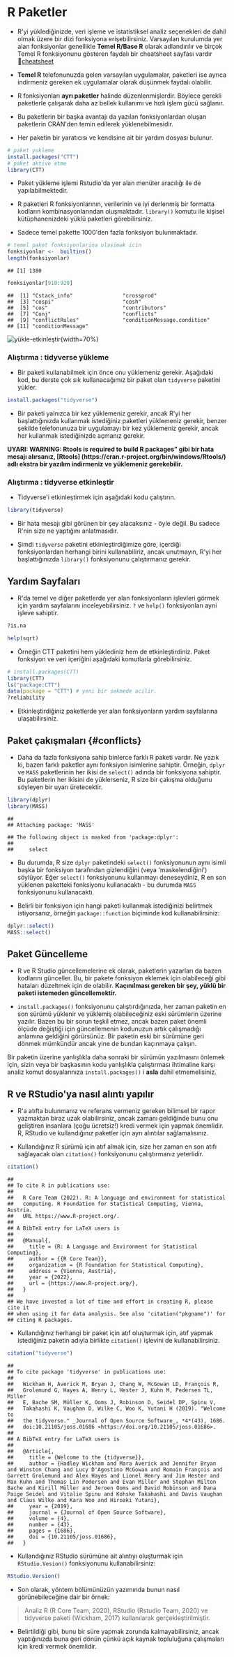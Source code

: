 # R Paketler

- R'yi yüklediğinizde, veri işleme ve istatistiksel analiz seçenekleri de dahil olmak üzere bir dizi fonksiyona erişebilirsiniz. Varsayılan kurulumda yer alan fonksiyonlar genellikle **Temel R/Base R** olarak adlandırılır ve birçok Temel R fonksiyonunu gösteren faydalı bir cheatsheet sayfası vardır 🔗[cheatsheet](https://github.com/rstudio/cheatsheets/raw/main/base-r.pdf) 

- **Temel R**  telefonunuzda gelen varsayılan uygulamalar, paketleri ise ayrıca indirmeniz gereken ek uygulamalar olarak düşünmek faydalı olabilir.

*  R fonksiyonları **ayrı paketler** halinde düzenlenmişlerdir. Böylece gerekli paketlerle çalışarak daha az bellek kullanımı ve hızlı işlem gücü sağlanır.

*  Bu paketlerin bir başka avantajı da yazılan fonksiyonlardan oluşan paketlerin CRAN'den temin edilerek yüklenebilmesidir.

*  Her paketin bir yaratıcısı ve kendisine ait bir yardım dosyası bulunur.


```r
# paket yukleme
install.packages("CTT")
# paket aktive etme
library(CTT)
```
*  Paket yükleme işlemi Rstudio'da yer alan menüler aracılığı ile de yapılabilmektedir.


*  R paketleri R fonksiyonlarının, verilerinin ve iyi derlenmiş bir formatta kodların kombinasyonlarından oluşmaktadır. `library()` komutu ile kişisel kütüphanenizdeki yüklü paketleri görebilirsiniz.

*   Sadece temel pakette 1000'den fazla fonksiyon bulunmaktadır.


```r
# temel paket fonksiyonlarina ulasimak icin  
fonksiyonlar <-  builtins()
length(fonksiyonlar)
```

```
## [1] 1380
```


```r
fonksiyonlar[910:920]
```

```
##  [1] "Cstack_info"                "crossprod"                 
##  [3] "cospi"                      "cosh"                      
##  [5] "cos"                        "contributors"              
##  [7] "Conj"                       "conflicts"                 
##  [9] "conflictRules"              "conditionMessage.condition"
## [11] "conditionMessage"
```



![yükle-etkinleştir](images/packagebulb.png){width=70%}


### Alıştırma :  tidyverse yükleme

- Bir paketi kullanabilmek için önce onu yüklemeniz gerekir. Aşağıdaki kod, bu derste çok sık kullanacağımız bir paket olan `tidyverse` paketini yükler.


```r
install.packages("tidyverse")
```

- Bir paketi yalnızca bir kez yüklemeniz gerekir, ancak R'yi her başlattığınızda kullanmak istediğiniz paketleri yüklemeniz gerekir, benzer şekilde telefonunuza bir uygulamayı bir kez yüklemeniz gerekir, ancak her kullanmak istediğinizde açmanız gerekir.

<div class="info">
<p><strong>UYARI: WARNING: Rtools is required to build R packages” gibi
bir hata mesajı alırsanız, [Rtools]
(https://cran.r-project.org/bin/windows/Rtools/) adlı ekstra bir yazılım
indirmeniz ve yüklemeniz gerekebilir.</strong></p>
</div>


### Alıştırma : tidyverse etkinleştir

* Tidyverse'i etkinleştirmek için aşağıdaki kodu çalıştırın.  


```r
library(tidyverse)
```

- Bir hata mesajı gibi görünen bir şey alacaksınız - öyle değil. Bu sadece R'nin size ne yaptığını anlatmasıdır.

- Şimdi `tidyverse` paketini etkinleştirdiğimize göre, içerdiği fonksiyonlardan herhangi birini kullanabiliriz, ancak unutmayın, R'yi her başlattığınızda `library()` fonksiyonunu çalıştırmanız gerekir.

## Yardım Sayfaları

*  R'da temel ve diğer paketlerde yer alan fonksiyonların işlevleri görmek için yardım sayfalarını inceleyebilirsiniz. `?` ve `help()` fonksiyonları ayni işleve sahiptir.


```r
?is.na

help(sqrt)
```

*  Örneğin CTT paketini hem yüklediniz hem de etkinleştirdiniz. Paket fonksiyon ve veri içeriğini aşağıdaki komutlarla görebilirsiniz.


```r
# install.packages(CTT)
library(CTT)
ls("package:CTT") 
data(package = "CTT") # yeni bir sekmede acilir.
?reliability
```

*  Etkinleştirdiğiniz paketlerde yer alan fonksiyonların yardım sayfalarına ulaşabilirsiniz.


## Paket çakışmaları {#conflicts}

- Daha da fazla fonksiyona sahip binlerce farklı R paketi vardır. Ne yazık ki, bazen farklı paketler aynı fonksiyon isimlerine sahiptir. Örneğin, `dplyr` ve `MASS` paketlerinin her ikisi de `select()` adında bir fonksiyona sahiptir. Bu paketlerin her ikisini de yüklerseniz, R size bir çakışma olduğunu söyleyen bir uyarı üretecektir.


```r
library(dplyr)
library(MASS)
```

```
## 
## Attaching package: 'MASS'
```

```
## The following object is masked from 'package:dplyr':
## 
##     select
```

- Bu durumda, R size `dplyr` paketindeki `select()` fonksiyonunun aynı isimli başka bir fonksiyon tarafından gizlendiğini (veya 'maskelendiğini') söylüyor. Eğer `select()` fonksiyonunu kullanmayı deneseydiniz, R en son yüklenen paketteki fonksiyonu kullanacaktı - bu durumda `MASS` fonksiyonunu kullanacaktı.

- Belirli bir fonksiyon için hangi paketi kullanmak istediğinizi belirtmek istiyorsanız, örneğin `package::function` biçiminde kod kullanabilirsiniz:


```r
dplyr::select()
MASS::select()
```

## Paket Güncelleme

- R ve R Studio güncellemelerine ek olarak, paketlerin yazarları da bazen kodlarını günceller. Bu, bir pakete fonksiyon eklemek için olabileceği gibi hataları düzeltmek için de olabilir. **Kaçınılması gereken bir şey, yüklü bir paketi istemeden güncellemektir.**

- `install.packages()` fonksiyonunu çalıştırdığınızda, her zaman paketin en son sürümü yüklenir ve yüklemiş olabileceğiniz eski sürümlerin üzerine yazılır. Bazen bu bir sorun teşkil etmez, ancak bazen paket önemli ölçüde değiştiği için güncellemenin kodunuzun artık çalışmadığı anlamına geldiğini görürsünüz. Bir paketin eski bir sürümüne geri dönmek mümkündür ancak yine de bundan kaçınmaya çalışın.

<div class="info">
<p>Bir paketin üzerine yanlışlıkla daha sonraki bir sürümün yazılmasını
önlemek için, sizin veya bir başkasının kodu yanlışlıkla çalıştırması
ihtimaline karşı analiz komut dosyalarınıza
<code>install.packages()</code> i <strong>asla</strong> dahil
etmemelisiniz.</p>
</div>


## R ve RStudio'ya nasıl alıntı yapılır

- R'a atıfta bulunmanız ve referans vermeniz gereken bilimsel bir rapor yazmaktan biraz uzak olabilirsiniz, ancak zamanı geldiğinde bunu onu geliştiren insanlara (çoğu ücretsiz!) kredi vermek için yapmak önemlidir. R, RStudio ve kullandığınız paketler için ayrı alıntılar sağlamalısınız.

- Kullandığınız R sürümü için atıf almak için, size her zaman en son atıfı sağlayacak olan `citation()` fonksiyonunu çalıştırmanız yeterlidir.


```r
citation()
```

```
## 
## To cite R in publications use:
## 
##   R Core Team (2022). R: A language and environment for statistical
##   computing. R Foundation for Statistical Computing, Vienna, Austria.
##   URL https://www.R-project.org/.
## 
## A BibTeX entry for LaTeX users is
## 
##   @Manual{,
##     title = {R: A Language and Environment for Statistical Computing},
##     author = {{R Core Team}},
##     organization = {R Foundation for Statistical Computing},
##     address = {Vienna, Austria},
##     year = {2022},
##     url = {https://www.R-project.org/},
##   }
## 
## We have invested a lot of time and effort in creating R, please cite it
## when using it for data analysis. See also 'citation("pkgname")' for
## citing R packages.
```

- Kullandığınız herhangi bir paket için atıf oluşturmak için, atıf yapmak istediğiniz paketin adıyla birlikte `citation()` işlevini de kullanabilirsiniz.


```r
citation("tidyverse")
```

```
## 
## To cite package 'tidyverse' in publications use:
## 
##   Wickham H, Averick M, Bryan J, Chang W, McGowan LD, François R,
##   Grolemund G, Hayes A, Henry L, Hester J, Kuhn M, Pedersen TL, Miller
##   E, Bache SM, Müller K, Ooms J, Robinson D, Seidel DP, Spinu V,
##   Takahashi K, Vaughan D, Wilke C, Woo K, Yutani H (2019). "Welcome to
##   the tidyverse." _Journal of Open Source Software_, *4*(43), 1686.
##   doi:10.21105/joss.01686 <https://doi.org/10.21105/joss.01686>.
## 
## A BibTeX entry for LaTeX users is
## 
##   @Article{,
##     title = {Welcome to the {tidyverse}},
##     author = {Hadley Wickham and Mara Averick and Jennifer Bryan and Winston Chang and Lucy D'Agostino McGowan and Romain François and Garrett Grolemund and Alex Hayes and Lionel Henry and Jim Hester and Max Kuhn and Thomas Lin Pedersen and Evan Miller and Stephan Milton Bache and Kirill Müller and Jeroen Ooms and David Robinson and Dana Paige Seidel and Vitalie Spinu and Kohske Takahashi and Davis Vaughan and Claus Wilke and Kara Woo and Hiroaki Yutani},
##     year = {2019},
##     journal = {Journal of Open Source Software},
##     volume = {4},
##     number = {43},
##     pages = {1686},
##     doi = {10.21105/joss.01686},
##   }
```

- Kullandığınız RStudio sürümüne ait alıntıyı oluşturmak için `RStudio.Vesion()` fonksiyonunu kullanabilirsiniz:


```r
RStudio.Version()
```

- Son olarak, yöntem bölümünüzün yazımında bunun nasıl görünebileceğine dair bir örnek:

> Analiz R (R Core Team, 2020), RStudio (Rstudio Team, 2020) ve tidyverse paketi (Wickham, 2017) kullanılarak gerçekleştirilmiştir.

- Belirtildiği gibi, bunu bir süre yapmak zorunda kalmayabilirsiniz, ancak yaptığınızda buna geri dönün çünkü açık kaynak topluluğuna çalışmaları için kredi vermek önemlidir.
